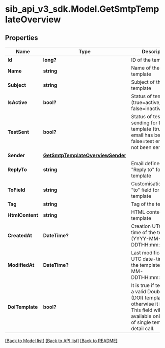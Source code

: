 # sib_api_v3_sdk.Model.GetSmtpTemplateOverview
## Properties

Name | Type | Description | Notes
------------ | ------------- | ------------- | -------------
**Id** | **long?** | ID of the template | 
**Name** | **string** | Name of the template | 
**Subject** | **string** | Subject of the template | 
**IsActive** | **bool?** | Status of template (true&#x3D;active, false&#x3D;inactive) | 
**TestSent** | **bool?** | Status of test sending for the template (true&#x3D;test email has been sent, false&#x3D;test email has not been sent) | 
**Sender** | [**GetSmtpTemplateOverviewSender**](GetSmtpTemplateOverviewSender.md) |  | 
**ReplyTo** | **string** | Email defined as the &quot;Reply to&quot; for the template | 
**ToField** | **string** | Customisation of the &quot;to&quot; field for the template | 
**Tag** | **string** | Tag of the template | 
**HtmlContent** | **string** | HTML content of the template | 
**CreatedAt** | **DateTime?** | Creation UTC date-time of the template (YYYY-MM-DDTHH:mm:ss.SSSZ) | 
**ModifiedAt** | **DateTime?** | Last modification UTC date-time of the template (YYYY-MM-DDTHH:mm:ss.SSSZ) | 
**DoiTemplate** | **bool?** | It is true if template is a valid Double opt-in (DOI) template, otherwise it is false. This field will be available only in case of single template detail call. | [optional] 

[[Back to Model list]](../README.md#documentation-for-models) [[Back to API list]](../README.md#documentation-for-api-endpoints) [[Back to README]](../README.md)


